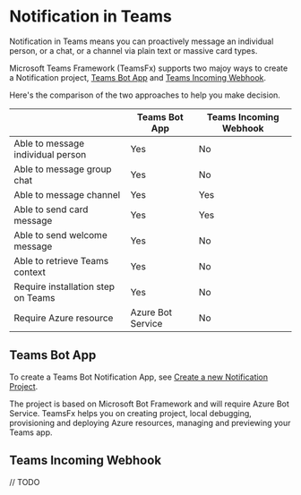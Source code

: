 # Notification in Teams

Notification in Teams means you can proactively message an individual person, or a chat, or a channel via plain text or massive card types.

Microsoft Teams Framework (TeamsFx) supports two majoy ways to create a Notification project, [Teams Bot App](#teams-bot-app) and [Teams Incoming Webhook](#teams-incoming-webhook).

Here's the comparison of the two approaches to help you make decision.

| | **Teams Bot App** | **Teams Incoming Webhook** |
| - | - | - |
| Able to message individual person | Yes | No |
| Able to message group chat | Yes | No |
| Able to message channel | Yes | Yes |
| Able to send card message | Yes | Yes |
| Able to send welcome message | Yes | No |
| Able to retrieve Teams context | Yes | No |
| Require installation step on Teams | Yes | No |
| Require Azure resource | Azure Bot Service | No |

## Teams Bot App

To create a Teams Bot Notification App, see [Create a new Notification Project](%5BDocument%5D-Notification-(Preview-feature)#create-a-new-notification-project).

The project is based on Microsoft Bot Framework and will require Azure Bot Service. TeamsFx helps you on creating project, local debugging, provisioning and deploying Azure resources, managing and previewing your Teams app.

## Teams Incoming Webhook
// TODO